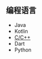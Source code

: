 ## 编程语言

- Java
- Kotlin
- [C/C++](https://github.com/jaydroid1024/awesome-dev-note/tree/main/notes/03-Languages/03-C)
- Dart
- Python



